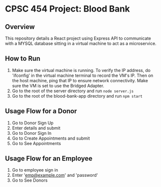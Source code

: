 # CPSC 454 Project: Blood Bank

## Overview
This repository details a React project using Express API to communicate with a MYSQL database sitting in a virtual machine to act as a microservice.

## How to Run
1. Make sure the virtual machine is running. To verify the IP address, do 'ifconfig' in the virtual machine terminal to record the VM's IP. Then on the host machine, ping that IP to ensure network connectivity. Make sure the VM is set to use the Bridged Adapter.
2. Go to the root of the server directory and run `node server.js`
3. Go to the root of the blood-bank-app directory and run `npm start`

## Usage Flow for a Donor
1. Go to Donor Sign Up
2. Enter details and submit
3. Go to Donor Sign In
4. Go to Create Appointments and submit
5. Go to See Appointments

## Usage Flow for an Employee
1. Go to employee sign in
2. Enter 'emp@example.com' and 'password'
3. Go to See Donors
